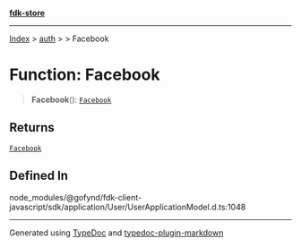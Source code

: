 [**fdk-store**](../../../README.md)
***

[Index](../../../API.md) > [auth](../../README.md) > [<internal>](../README.md) > Facebook

# Function: Facebook

> **Facebook**(): [`Facebook`](../type-aliases/type-alias.Facebook.md)

## Returns

[`Facebook`](../type-aliases/type-alias.Facebook.md)

## Defined In

node\_modules/@gofynd/fdk-client-javascript/sdk/application/User/UserApplicationModel.d.ts:1048

***
Generated using [TypeDoc](https://typedoc.org/) and [typedoc-plugin-markdown](https://www.npmjs.com/package/typedoc-plugin-markdown)
